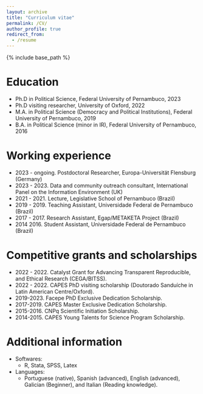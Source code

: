 ```yaml
---
layout: archive
title: "Curriculum vitae"
permalink: /CV/
author_profile: true
redirect_from:
  - /resume
---
```


{% include base_path %}

Education
======
* Ph.D in Political Science, Federal University of Pernambuco, 2023
* Ph.D visiting researcher, University of Oxford, 2022
* M.A. in Political Science (Democracy and Political Institutions), Federal University of Pernambuco, 2019
* B.A. in Political Science (minor in IR), Federal University of Pernambuco, 2016

Working experience
======
* 2023 - ongoing. Postdoctoral Researcher, Europa-Universität Flensburg (Germany)
* 2023 - 2023. Data and community outreach consultant, International Panel on the Information Environment (UK)
* 2021 - 2021. Lecture, Legislative School of Pernambuco (Brazil)
* 2019 - 2019. Teaching Assistant, Universidade Federal de Pernambuco (Brazil)
* 2017 - 2017. Research Assistant, Egap/METAKETA Project (Brazil)
* 2014 2016. Student Assistant, Universidade Federal de Pernambuco (Brazil) 

Competitive grants and scholarships
======
  * 2022 - 2022. Catalyst Grant for Advancing Transparent Reproducible, and Ethical Research (CEGA/BITSS).
  * 2022 - 2022. CAPES PhD visiting scholarship (Doutorado Sanduíche in Latin American Centre/Oxford).
  * 2019-2023. Facepe PhD Exclusive Dedication Scholarship.
  * 2017-2019. CAPES Master Exclusive Dedication Scholarship.
  * 2015-2016. CNPq Scientific Initiation Scholarship.
  * 2014-2015. CAPES Young Talents for Science Program Scholarship.

Additional information
======
* Softwares:
  * R, Stata, SPSS, Latex
* Languages:
  * Portuguese (native), Spanish (advanced), English (advanced), Galician (Beginner), and Italian (Reading knowledge).

